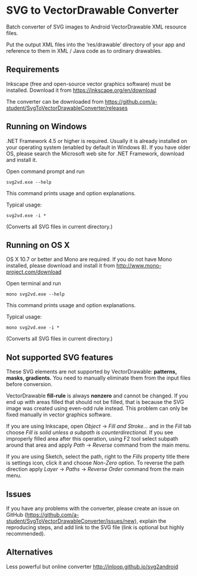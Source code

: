 ﻿# SVG to VectorDrawable Converter
Batch converter of SVG images to Android VectorDrawable XML resource files.

Put the output XML files into the ‘res/drawable’ directory of your app and reference to them in XML / Java code as to ordinary drawables.

## Requirements
Inkscape (free and open-source vector graphics software) must be installed. Download it from https://inkscape.org/en/download

The converter can be downloaded from https://github.com/a-student/SvgToVectorDrawableConverter/releases

## Running on Windows
.NET Framework 4.5 or higher is required. Usually it is already installed on your operating system (enabled by default in Windows 8).
If you have older OS, please search the Microsoft web site for .NET Framework, download and install it.

Open command prompt and run
```
svg2vd.exe --help
```
This command prints usage and option explanations.

Typical usage:
```
svg2vd.exe -i *
```
(Converts all SVG files in current directory.)

## Running on OS X
OS X 10.7 or better and Mono are required. If you do not have Mono installed, please download and install it from http://www.mono-project.com/download

Open terminal and run
```
mono svg2vd.exe --help
```
This command prints usage and option explanations.

Typical usage:
```
mono svg2vd.exe -i *
```
(Converts all SVG files in current directory.)

## Not supported SVG features
These SVG elements are not supported by VectorDrawable: **patterns, masks, gradients.** You need to manually eliminate them from the input files before conversion.

VectorDrawable **fill-rule** is always **nonzero** and cannot be changed.
If you end up with areas filled that should not be filled, that is because the SVG image was created using even-odd rule instead.
This problem can only be fixed manually in vector graphics software.

If you are using Inkscape, open *Object* → *Fill and Stroke…* and in the *Fill* tab choose *Fill is solid unless a subpath is counterdirectional.*
If you see improperly filled area after this operation, using F2 tool select subpath around that area and apply *Path* → *Reverse* command from the main menu.

If you are using Sketch, select the path, right to the *Fills* property title there is settings icon, click it and choose *Non-Zero* option.
To reverse the path direction apply *Layer* → *Paths* → *Reverse Order* command from the main menu.

## Issues
If you have any problems with the converter, please create an issue on GitHub (https://github.com/a-student/SvgToVectorDrawableConverter/issues/new),
explain the reproducing steps, and add link to the SVG file (link is optional but highly recommended).

## Alternatives
Less powerful but online converter http://inloop.github.io/svg2android
